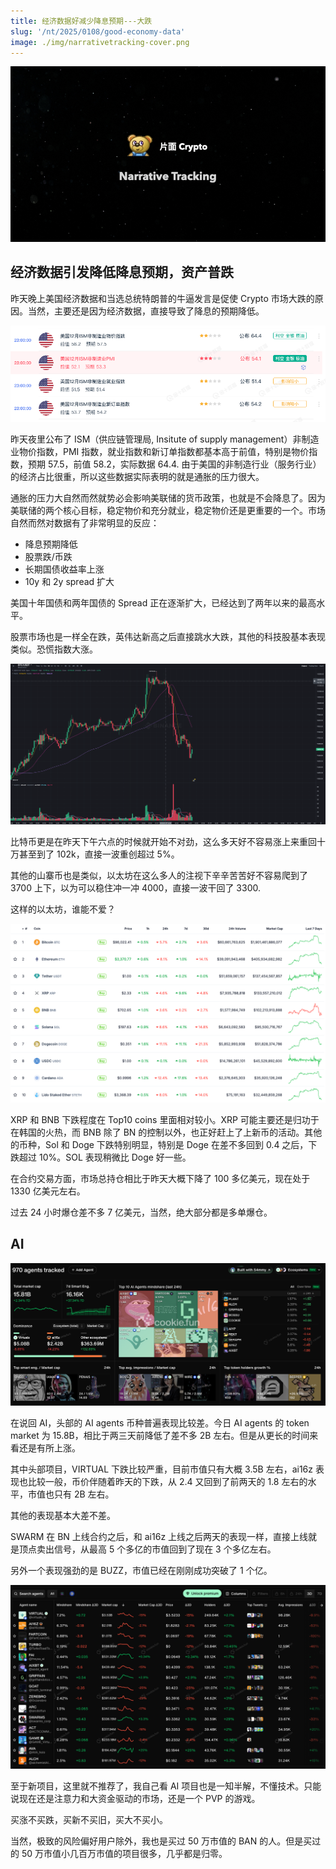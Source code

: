 ```yaml
---
title: 经济数据好减少降息预期---大跌
slug: '/nt/2025/0108/good-economy-data'
image: ./img/narrativetracking-cover.png
---
```


![Narrative Tracking](./img/narrativetracking-cover.png "Narrative Tracking")

## 经济数据引发降低降息预期，资产普跌

昨天晚上美国经济数据和当选总统特朗普的牛逼发言是促使 Crypto 市场大跌的原因。当然，主要还是因为经济数据，直接导致了降息的预期降低。

![ism_data](./img/ism0107.png)

昨天夜里公布了 ISM（供应链管理局, Insitute of supply management）非制造业物价指数，PMI 指数，就业指数和新订单指数都基本高于前值，特别是物价指数，预期 57.5，前值 58.2，实际数据 64.4. 由于美国的非制造行业（服务行业）的经济占比很重，所以这些数据实际表明的就是通胀的压力很大。

通胀的压力大自然而然就势必会影响美联储的货币政策，也就是不会降息了。因为美联储的两个核心目标，稳定物价和充分就业，稳定物价还是更重要的一个。市场自然而然对数据有了非常明显的反应：

- 降息预期降低
- 股票跌/币跌
- 长期国债收益率上涨
- 10y 和 2y spread 扩大

美国十年国债和两年国债的 Spread 正在逐渐扩大，已经达到了两年以来的最高水平。

股票市场也是一样全在跌，英伟达新高之后直接跳水大跌，其他的科技股基本表现类似。恐慌指数大涨。

![btc price](img/btc0108.png)

比特币更是在昨天下午六点的时候就开始不对劲，这么多天好不容易涨上来重回十万甚至到了 102k，直接一波重创超过 5%。

其他的山寨币也是类似，以太坊在这么多人的注视下辛辛苦苦好不容易爬到了 3700 上下，以为可以稳住冲一冲 4000，直接一波干回了 3300.

这样的以太坊，谁能不爱？

![top 10 coins](img/top10coins0108.png)

XRP 和 BNB 下跌程度在 Top10 coins 里面相对较小。XRP 可能主要还是归功于在韩国的火热，而 BNB 除了 BN 的控制以外，也正好赶上了上新币的活动。其他的币种，Sol 和 Doge 下跌特别明显，特别是 Doge 在差不多回到 0.4 之后，下跌超过 10%。SOL 表现稍微比 Doge 好一些。

在合约交易方面，市场总持仓相比于昨天大概下降了 100 多亿美元，现在处于 1330 亿美元左右。

过去 24 小时爆仓差不多 7 亿美元，当然，绝大部分都是多单爆仓。


## AI

![ai coins](img/ai0108.png)


在说回 AI，头部的 AI agents 币种普遍表现比较差。今日 AI agents 的 token market 为 15.8B，相比于两三天前降低了差不多 2B 左右。但是从更长的时间来看还是有所上涨。

其中头部项目，VIRTUAL 下跌比较严重，目前市值只有大概 3.5B 左右，ai16z 表现也比较一般，币价伴随着昨天的下跌，从 2.4 又回到了前两天的 1.8 左右的水平，市值也只有 2B 左右。

其他的表现基本大差不差。

SWARM 在 BN 上线合约之后，和 ai16z 上线之后两天的表现一样，直接上线就是顶点卖出信号，从最高 5 个多亿的市值回到了现在 3 个多亿左右。

另外一个表现强劲的是 BUZZ，市值已经在刚刚成功突破了 1 个亿。

![alt text](img/aitopcoins0108.png)

至于新项目，这里就不推荐了，我自己看 AI 项目也是一知半解，不懂技术。只能说现在还是注意力和大资金驱动的市场，还是一个 PVP 的游戏。

买涨不买跌，买新不买旧，买大不买小。

当然，极致的风险偏好用户除外，我也是买过 50 万市值的 BAN 的人。但是买过的 50 万市值小几百万市值的项目很多，几乎都是归零。